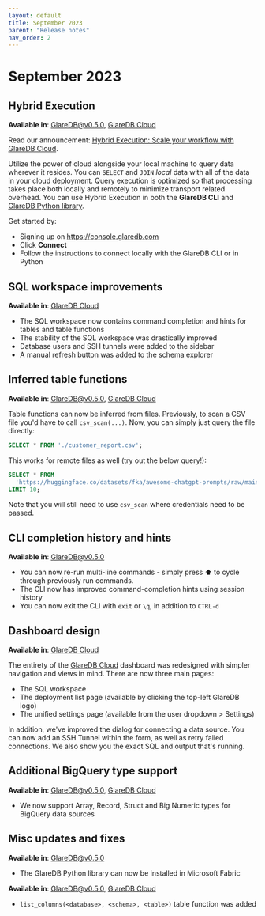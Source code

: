 ```yaml
---
layout: default
title: September 2023
parent: "Release notes"
nav_order: 2
---
```


# September 2023

## Hybrid Execution

**Available in**: [GlareDB@v0.5.0], [GlareDB Cloud]

Read our announcement: [Hybrid Execution: Scale your workflow with GlareDB Cloud].

Utilize the power of cloud alongside your local machine to query data wherever
it resides. You can `SELECT` and `JOIN` _local_ data with all of the data in
your cloud deployment. Query execution is optimized so that processing takes
place both locally and remotely to minimize transport related overhead. You can
use Hybrid Execution in both the **GlareDB CLI** and [GlareDB Python library].

Get started by:

- Signing up on <https://console.glaredb.com>
- Click **Connect**
- Follow the instructions to connect locally with the GlareDB CLI or in Python

## SQL workspace improvements

**Available in**: [GlareDB Cloud]

- The SQL workspace now contains command completion and hints for tables and
  table functions
- The stability of the SQL workspace was drastically improved
- Database users and SSH tunnels were added to the sidebar
- A manual refresh button was added to the schema explorer

## Inferred table functions

**Available in**: [GlareDB@v0.5.0], [GlareDB Cloud]

Table functions can now be inferred from files. Previously, to scan a CSV file
you'd have to call `csv_scan(...)`. Now, you can simply just query the file
directly:

```sql
SELECT * FROM './customer_report.csv';
```

This works for remote files as well (try out the below query!):

```sql
SELECT * FROM
  'https://huggingface.co/datasets/fka/awesome-chatgpt-prompts/raw/main/prompts.csv'
LIMIT 10;
```

Note that you will still need to use `csv_scan` where credentials need to be
passed.

## CLI completion history and hints

**Available in**: [GlareDB@v0.5.0]

- You can now re-run multi-line commands - simply press ⬆️ to cycle through
  previously run commands.
- The CLI now has improved command-completion hints using session history
- You can now exit the CLI with `exit` or `\q`, in addition to `CTRL-d`

## Dashboard design

**Available in**: [GlareDB Cloud]

The entirety of the [GlareDB Cloud] dashboard was redesigned with simpler
navigation and views in mind. There are now three main pages:

- The SQL workspace
- The deployment list page (available by clicking the top-left GlareDB logo)
- The unified settings page (available from the user dropdown > Settings)

In addition, we've improved the dialog for connecting a data source. You can now
add an SSH Tunnel within the form, as well as retry failed connections. We also
show you the exact SQL and output that's running.

## Additional BigQuery type support

**Available in**: [GlareDB@v0.5.0], [GlareDB Cloud]

- We now support Array, Record, Struct and Big Numeric types for BigQuery data
  sources

## Misc updates and fixes

**Available in**: [GlareDB@v0.5.0]

- The GlareDB Python library can now be installed in Microsoft Fabric

**Available in**: [GlareDB@v0.5.0], [GlareDB Cloud]

- `list_columns(<database>, <schema>, <table>)` table function was added

[GlareDB@v0.5.0]: https://github.com/GlareDB/glaredb/releases/tag/v0.5.0
[GlareDB Cloud]: https://console.glaredb.com/
[Hybrid Execution: Scale your workflow with GlareDB Cloud]: https://glaredb.com/blog/hybrid-execution
[GlareDB Python library]: https://pypi.org/project/glaredb/
